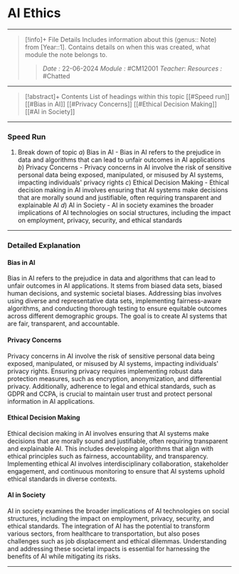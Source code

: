 # AI Ethics
---
> [!info]+ File Details
> Includes information about this (genus:: Note) from [Year::1]. Contains details on when this was created, what module the note belongs to.
> > *Date :* 22-06-2024
> > *Module :* #CM12001 
> > *Teacher*: 
> > *Resources :* #Chatted

---
> [!abstract]+ Contents
> List of headings within this topic
> [[#Speed run]]
> [[#Bias in AI]]
> [[#Privacy Concerns]]
> [[#Ethical Decision Making]]
> [[#AI in Society]]
---
### Speed Run

1. Break down of topic
	$a)$ Bias in AI - Bias in AI refers to the prejudice in data and algorithms that can lead to unfair outcomes in AI applications
	$b)$ Privacy Concerns - Privacy concerns in AI involve the risk of sensitive personal data being exposed, manipulated, or misused by AI systems, impacting individuals' privacy rights
	$c)$ Ethical Decision Making - Ethical decision making in AI involves ensuring that AI systems make decisions that are morally sound and justifiable, often requiring transparent and explainable AI
	$d)$ AI in Society - AI in society examines the broader implications of AI technologies on social structures, including the impact on employment, privacy, security, and ethical standards
---

### Detailed Explanation

#### Bias in AI
Bias in AI refers to the prejudice in data and algorithms that can lead to unfair outcomes in AI applications. It stems from biased data sets, biased human decisions, and systemic societal biases. Addressing bias involves using diverse and representative data sets, implementing fairness-aware algorithms, and conducting thorough testing to ensure equitable outcomes across different demographic groups. The goal is to create AI systems that are fair, transparent, and accountable.

#### Privacy Concerns
Privacy concerns in AI involve the risk of sensitive personal data being exposed, manipulated, or misused by AI systems, impacting individuals' privacy rights. Ensuring privacy requires implementing robust data protection measures, such as encryption, anonymization, and differential privacy. Additionally, adherence to legal and ethical standards, such as GDPR and CCPA, is crucial to maintain user trust and protect personal information in AI applications.

#### Ethical Decision Making
Ethical decision making in AI involves ensuring that AI systems make decisions that are morally sound and justifiable, often requiring transparent and explainable AI. This includes developing algorithms that align with ethical principles such as fairness, accountability, and transparency. Implementing ethical AI involves interdisciplinary collaboration, stakeholder engagement, and continuous monitoring to ensure that AI systems uphold ethical standards in diverse contexts.

#### AI in Society
AI in society examines the broader implications of AI technologies on social structures, including the impact on employment, privacy, security, and ethical standards. The integration of AI has the potential to transform various sectors, from healthcare to transportation, but also poses challenges such as job displacement and ethical dilemmas. Understanding and addressing these societal impacts is essential for harnessing the benefits of AI while mitigating its risks.

---